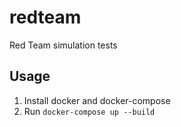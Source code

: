 # redteam

Red Team simulation tests

## Usage

1. Install docker and docker-compose
1. Run `docker-compose up --build`
